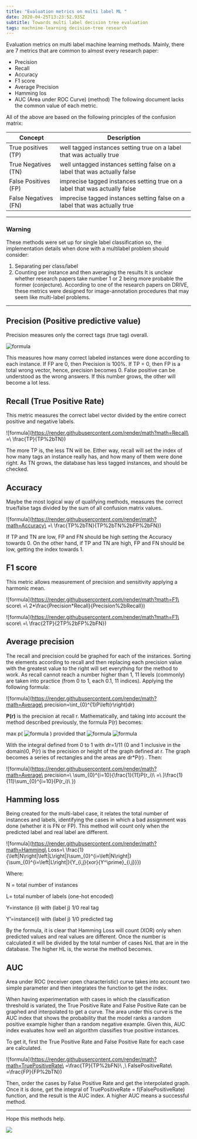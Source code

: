 ```yaml
---
title: "Evaluation metrics on multi label ML "
date: 2020-04-25T13:23:52.935Z
subtitle: Towards multi label decision tree evaluation
tags: machnine-learning decision-tree research
---
```

Evaluation metrics on multi label machine learning methods. Mainly, there are 7 metrics that are common to almost every research paper:

* Precision
* Recall
* Accuracy
* F1 score
* Average Precision
* Hamming los
* AUC (Area under ROC Curve) (method) The following document lacks the common value of each metric.

All of the above are based on the following principles of the confusion matrix:

| Concept              | Description                                                                |
| -------------------- | -------------------------------------------------------------------------- |
| True positives (TP)  | well tagged instances setting true on a label that was actually true       |
| True Negatives (TN)  | well untagged instances setting false on a label that was actually false   |
| False Positives (FP) | imprecise tagged instances setting true on a label that was actually false |
| False Negatives (FN) | imprecise tagged instances setting false on a label that was actually true |

- - -

### Warning

These methods were set up for single label classification so, the implementation details when done with a multilabel problem should consider:

1. Separating per class/label
2. Counting per instance and then averaging the results It is unclear whether research papers take number 1 or 2 being more probable the former (conjecture). According to one of the research papers on DRIVE, these metrics were designed for image-annotation procedures that may seem like multi-label problems. 

- - -

## Precision (Positive predictive value)

Precision measures only the correct tags (true tag) overall. 

![formula](https://render.githubusercontent.com/render/math?math=Precision\=\frac{TP}{TP+FP})

This measures how many correct labeled instances were done according to each instance. If FP are 0, then Precision is 100%. If TP = 0, then FP is a total wrong vector, hence, precision becomes 0.  False positive can be understood as the wrong answers. If this number grows, the other will become a lot less. 

## Recall (True Positive Rate)

This metric measures the correct label vector divided by the entire correct positive and negative labels. 

![formula](https://render.githubusercontent.com/render/math?math=Recall\ =\ \frac{TP}{TP%2bTN})

The more TP is, the less TN will be. Either way, recall will set the index of how many tags an instance really has, and how many of them were done right. As TN grows, the database has less tagged instances, and should be checked. 

## Accuracy

Maybe the most logical way of qualifying methods, measures the correct true/false tags divided by the sum of all confusion matrix values. 

![formula](https://render.githubusercontent.com/render/math?math=Accuracy\ =\ \frac{TP%2bTN}{TP%2bTN%2bFP%2bFN})

If TP and TN are low, FP and FN should be high setting the Accuracy towards 0. On the other hand, if TP and TN are high, FP and FN should be low, getting the index towards 1. 

## F1 score

This metric allows measurement of precision and sensitivity applying a harmonic mean. 

![formula](https://render.githubusercontent.com/render/math?math=F1\ score\ =\ 2*\frac{Precision*Recall}{Precision%2bRecall})

![formula](https://render.githubusercontent.com/render/math?math=F1\ score\ =\ \frac{2TP}{2TP%2bFP%2bFN})

## Average precision

The recall and precision could be graphed for each of the instances.  Sorting the elements according to recall and then replacing each precision value with the greatest value to the right will set everything for the method to work.
As recall cannot reach a number higher than 1, 11 levels (commonly) are taken into practice (from 0 to 1, each 0.1, 11 indices). Applying the following formula:

![formula](https://render.githubusercontent.com/render/math?math=Average\ precision=\int_{0}^{1}P\left(r\right)dr)

**P(r)** is the precision at recall r. Mathematically, and taking into account the method described previously, the formula P(r) becomes:

max p( ![formula](https://render.githubusercontent.com/render/math?math=\widetilde{r}) ) provided that  ![formula](https://render.githubusercontent.com/render/math?math=\widetilde{r})  ![formula](https://render.githubusercontent.com/render/math?math={r})

With the integral defined from 0 to 1 with dr=1/11 (0 and 1 inclusive in the domain)0, P(r) is the precision or height of the graph defined at r. The graph becomes a series of rectangles and the areas are dr*P(r) . Then:

![formula](https://render.githubusercontent.com/render/math?math=Average\ precision=\ \sum_{0}^{i=10}{\frac{1}{11}P(r_i)\ =\ }\frac{1}{11}\sum_{0}^{i=10}{P(r_i)\ })

## Hamming loss

Being created for the multi-label case, it relates the total number of instances and labels, identifying the cases in which a bad assignment was done (whether it is FN or FP). This method will count only when the predicted label and real label are different.

![formula](https://render.githubusercontent.com/render/math?math=Hamming\ Loss=\ \frac{1}{\left|N\right|\left|L\right|}\sum_{0}^{i=\left|N\right|}{\sum_{0}^{i=\left|L\right|}{Y_{i,j}{xor}{Y^\prime}_{i,j}}}) 

Where:

N = total number of instances

L= total number of labels (one-hot encoded)

Y=instance (i) with (label j) 1/0 real tag

Y’=instance(i) with (label j) 1/0 predicted tag

By the formula, it is clear that Hamming Loss will count (XOR) only when predicted values and real values are different. Once the number is calculated it will be divided by the total number of cases NxL that are in the database. The higher HL is, the worse the method becomes. 

## AUC

Area under ROC (receiver open characteristic) curve takes into account two simple parameter and then integrates the function to get the index. 

When having experimentation with cases in which the classification threshold is variated, the True Positive Rate and False Positive Rate can be graphed and interpolated to get a curve. The area under this curve is the AUC index that shows the probability that the model ranks a random positive example higher than a random negative example. Given this, AUC index evaluates how well an algorithm classifies true positive instances. 

To get it, first the True Positive Rate and False Positive Rate for each case are calculated.

![formula](https://render.githubusercontent.com/render/math?math=TruePositiveRate\ =\frac{TP}{TP%2bFN}\ ,\ FalsePositiveRate\ =\frac{FP}{FP%2bTN}\)

Then, order the cases by False Positive Rate and get the interpolated graph. Once it is done, get the integral of TruePositiveRate  = f(FalsePositiveRate) function, and the result is the AUC index.  A higher AUC means a successful method.  

- - -

Hope this methods help.

![](/assets/joeLogoStroke.png)
